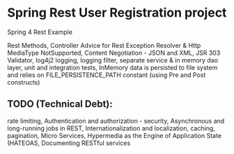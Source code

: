Spring Rest User Registration project
=====================================

Spring 4 Rest Example

Rest Methods,
Controller Advice for Rest Exception Resolver & Http MediaType NotSupported,
Content Negotiation - JSON and XML,
JSR 303 Validator,
log4j2  logging,
logging filter,
separate service & in memory dao layer,
unit and integration tests,
InMemory data is persisted to file system and relies on FILE_PERSISTENCE_PATH constant (using Pre and Post constructs)

TODO (Technical Debt): 
-----

rate limiting,
Authentication and authorization - security,
Asynchronous and long-running jobs in REST,
Internationalization and localization,
caching,
pagination,
Micro Services,
Hypermedia as the Engine of Application State (HATEOAS,
Documenting RESTful services
	
			




